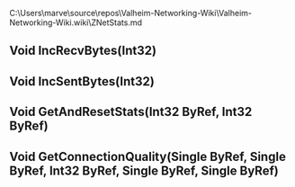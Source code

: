 C:\Users\marve\source\repos\Valheim-Networking-Wiki\Valheim-Networking-Wiki.wiki\ZNetStats.md

## Void IncRecvBytes(Int32)

## Void IncSentBytes(Int32)

## Void GetAndResetStats(Int32 ByRef, Int32 ByRef)

## Void GetConnectionQuality(Single ByRef, Single ByRef, Int32 ByRef, Single ByRef, Single ByRef)